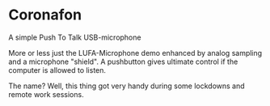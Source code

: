 # Coronafon
A simple Push To Talk USB-microphone

More or less just the LUFA-Microphone demo enhanced by analog sampling and a microphone "shield".
A pushbutton gives ultimate control if the computer is allowed to listen.

The name?
Well, this thing got very handy during some lockdowns and remote work sessions.
